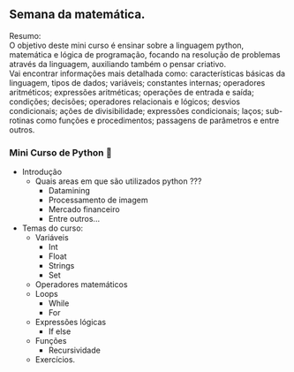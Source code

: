 ## Semana da matemática.

Resumo:\
O objetivo deste mini curso é ensinar sobre a linguagem python, matemática e lógica de programação, focando na resolução de problemas através da linguagem, auxiliando também o pensar criativo.\
Vai encontrar informações mais detalhada como: características básicas da linguagem, tipos de dados; variáveis; constantes internas; operadores aritméticos; expressões aritméticas; operações de entrada e saída; condições; decisões; operadores relacionais e lógicos; desvios condicionais; ações de divisibilidade; expressões condicionais; laços; sub-rotinas como funções e procedimentos; passagens de parâmetros e entre outros.



### Mini Curso de Python 🐍

* Introdução 
    * Quais areas em que são utilizados python ???
      * Datamining
      * Processamento de imagem
      * Mercado financeiro
      * Entre outros...
* Temas do curso:
    * Variáveis
      * Int
      * Float
      * Strings
      * Set
    * Operadores matemáticos
    * Loops
      * While
      * For
    * Expressões lógicas
      * If else
    * Funções
      * Recursividade
    * Exercícios.
